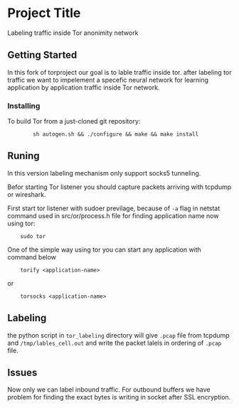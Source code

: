 # Project Title

Labeling traffic inside Tor anonimity network

## Getting Started

In this fork of torproject our goal is to lable traffic inside tor.
after labeling tor traffic we want to impelement a specefic neural network
for learning application by application traffic inside Tor network.

### Installing

To build Tor from a just-cloned git repository:

```
        sh autogen.sh && ./configure && make && make install
```

## Runing

In this version labeling mechanism only support socks5 tunneling.

Befor starting Tor listener you should capture packets arriving with tcpdump or wireshark.


First start tor listener with sudoer previlage, because of ``` -a ``` flag in netstat command used in src/or/process.h file 
for finding application name now using tor:

```
	sudo tor
```

One of the simple way using tor you can start any application with command below

```
	torify <application-name>
```

or

```
	torsocks <application-name>
```

## Labeling

the python script in ```tor_labeling``` directory will give ```.pcap``` file from tcpdump and ```/tmp/lables_cell.out``` and 
write the packet lalels in ordering of ```.pcap``` file.

## Issues

Now only we can label inbound traffic. For outbound buffers we have problem for finding the exact bytes is writing in socket
after SSL encryption.


